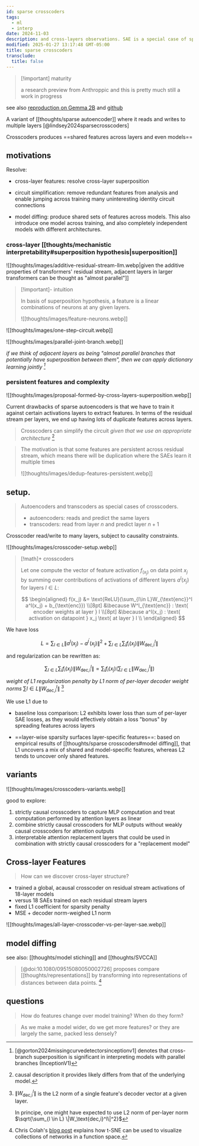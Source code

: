 ```yaml
---
id: sparse crosscoders
tags:
  - ml
  - interp
date: 2024-11-03
description: and cross-layers observations. SAE is a special case of sparse crosscoders.
modified: 2025-01-27 13:17:48 GMT-05:00
title: sparse crosscoders
transclude:
  title: false
---
```


> [!important] maturity
>
> a research preview from Anthroppic and this is pretty much still a work in progress

see also [reproduction on Gemma 2B](https://colab.research.google.com/drive/124ODki4dUjfi21nuZPHRySALx9I74YHj?usp=sharing) and [github](https://github.com/ckkissane/crosscoder-model-diff-replication)

A variant of [[thoughts/sparse autoencoder]] where it reads and writes to multiple layers [@lindsey2024sparsecrosscoders]

Crosscoders produces ==shared features across layers and even models==

## motivations

Resolve:

- cross-layer features: resolve cross-layer superposition

- circuit simplification: remove redundant features from analysis and enable jumping across training many uninteresting identity circuit connections

- model diffing: produce shared sets of features across models. This also introduce one model across training, and also completely independent models with different architectures.

### cross-layer [[thoughts/mechanistic interpretability#superposition hypothesis|superposition]]

![[thoughts/images/additive-residual-stream-llm.webp|given the additive properties of transformers' residual stream, adjacent layers in larger transformers can be thought as "almost parallel"]]

> [!important]- intuition
>
> In basis of superposition hypothesis, a feature is a linear combinations of neurons at any given layers.
>
> ![[thoughts/images/feature-neurons.webp]]

![[thoughts/images/one-step-circuit.webp]]

![[thoughts/images/parallel-joint-branch.webp]]

_if we think of adjacent layers as being "almost parallel branches that potentially have superposition between them", then we can apply dictionary learning jointly [^jointlysae]_

[^jointlysae]: [@gorton2024missingcurvedetectorsinceptionv1] denotes that cross-branch superposition is significant in interpreting models with parallel branches (InceptionV1)

### persistent features and complexity

![[thoughts/images/proposal-formed-by-cross-layers-superposition.webp]]

Current drawbacks of sparse autoencoders is that we have to train it against certain activations layers to extract features. In terms of the residual
stream per layers, we end up having lots of duplicate features across layers.

> Crosscoders can simplify the circuit _given that we use an appropriate architecture_ [^risks]

[^risks]: causal description it provides likely differs from that of the underlying model.

> The motivation is that some features are persistent across residual stream, which means there will be duplication where the SAEs learn it multiple times
>
> ![[thoughts/images/dedup-features-persistent.webp]]

## setup.

> Autoencoders and transcoders as special cases of crosscoders.
>
> - autoencoders: reads and predict the same layers
> - transcoders: read from layer $n$ and predict layer $n+1$

Crosscoder read/write to many layers, subject to causality constraints.

![[thoughts/images/crosscoder-setup.webp]]

> [!math]+ crosscoders
>
> Let one compute the vector of feature activation $f_(x_j)$ on data point $x_j$ by summing over contributions of activations of different layers $a^l(x_j)$ for layers $l \in L$:
>
> $$
> \begin{aligned}
> f(x_j) &= \text{ReLU}(\sum_{l\in L}W_{\text{enc}}^l a^l(x_j) + b_{\text{enc}}) \\[8pt]
> &\because W^l_{\text{enc}} : \text{ encoder weights at layer } l \\[8pt]
> &\because a^l(x_j) : \text{ activation on datapoint } x_j \text{ at layer } l \\
> \end{aligned}
> $$

We have loss

$$
L = \sum_{l\in L} \|a^l(x_j) - a^{l^{'}}(x_j)\|^2 + \sum_{l\in L}\sum_i f_i(x_j) \|W^l_{\text{dec,i}}\|
$$

and regularization can be rewritten as:

$$
\sum_{l\in L}\sum_{i} f_i(x_j) \|W^l_{\text{dec,i}}\| = \sum_{i} f_i(x_j)(\displaystyle\sum_{l \in L} \|W^l_\text{dec,i}\|)
$$

_weight of L1 regularization penalty by L1 norm of per-layer decoder weight norms_ $\sum\limits{l\in L} \|W^l_\text{dec,i}\|$ [^l2weightnorm]

[^l2weightnorm]:
    $\|W_\text{dec,i}^l\|$ is the L2 norm of a single feature's decoder vector at a given layer.

    In principe, one might have expected to use L2 norm of per-layer norm $\sqrt{\sum_{l \in L} \|W_\text{dec,i}^l\|^2}$

We use L1 due to

- baseline loss comparison: L2 exhibits lower loss than sum of per-layer SAE losses, as they would effectively obtain a loss "bonus" by spreading features across layers

- ==layer-wise sparsity surfaces layer-specific features==: based on empirical results of [[thoughts/sparse crosscoders#model diffing]], that L1 uncovers a mix of shared and model-specific features, whereas L2 tends to uncover only shared features.

## variants

![[thoughts/images/crosscoders-variants.webp]]

good to explore:

1. strictly causal crosscoders to capture MLP computation and treat computation performed by attention layers as linear
2. combine strictly causal crosscoders for MLP outputs without weakly causal crosscoders for attention outputs
3. interpretable attention replacement layers that could be used in combination with strictly causal crosscoders for a "replacement model"

## Cross-layer Features

> How can we discover cross-layer structure?

- trained a global, acausal crosscoder on residual stream activations of 18-layer models
- versus 18 SAEs trained on each residual stream layers
- fixed L1 coefficient for sparsity penalty
- MSE + decoder norm-weighed L1 norm

![[thoughts/images/all-layer-crosscoder-vs-per-layer-sae.webp]]

## model diffing

see also: [[thoughts/model stiching]] and [[thoughts/SVCCA]]

> [@doi:10.1080/09515080050002726] proposes compare [[thoughts/representations]] by transforming into representations of distances between data points. [^sne]

[^sne]: Chris Colah's [blog post](https://colah.github.io/posts/2015-01-Visualizing-Representations/) explains how t-SNE can be used to visualize collections of networks in a function space.

## questions

> How do features change over model training? When do they form?

> As we make a model wider, do we get more features? or they are largely the same, packed less densely?
